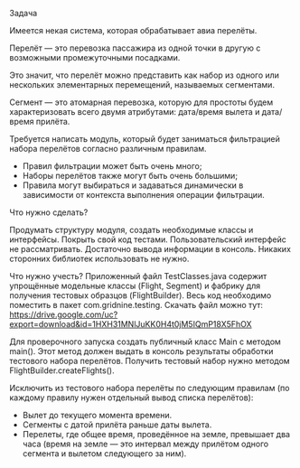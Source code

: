 Задача

Имеется некая система, которая обрабатывает авиа перелёты.

Перелёт — это перевозка пассажира из одной точки в другую с возможными промежуточными посадками.

Это значит, что перелёт можно представить как набор из одного или нескольких элементарных перемещений, называемых
сегментами.

Сегмент — это атомарная перевозка, которую для простоты будем характеризовать всего двумя атрибутами: дата/время вылета
и дата/время прилёта.

Требуется написать модуль, который будет заниматься фильтрацией набора перелётов согласно различным правилам.

- Правил фильтрации может быть очень много;
- Наборы перелётов также могут быть очень большими;
- Правила могут выбираться и задаваться динамически в зависимости от контекста выполнения операции фильтрации.

Что нужно сделать?

Продумать структуру модуля, создать необходимые классы и интерфейсы. Покрыть свой код тестами.
Пользовательский интерфейс не рассматривать. Достаточно вывода информации в консоль. Никаких сторонних библиотек
использовать не нужно.

Что нужно учесть?
Приложенный файл TestClasses.java содержит упрощённые модельные классы (Flight, Segment) и фабрику для получения
тестовых образцов (FlightBuilder). Весь код необходимо поместить в пакет com.gridnine.testing.
Скачать файл можно тут: https://drive.google.com/uc?export=download&id=1HXH31MNlJuKK0H4t0jM5IQmP18X5FhOX

Для проверочного запуска создать публичный класс Main c методом main(). Этот метод должен выдать в консоль результаты
обработки тестового набора перелётов. Получить тестовый набор нужно методом FlightBuilder.createFlights().

Исключить из тестового набора перелёты по следующим правилам (по каждому правилу нужен отдельный вывод списка перелётов):
- Вылет до текущего момента времени.
- Сегменты с датой прилёта раньше даты вылета.
- Перелеты, где общее время, проведённое на земле, превышает два часа (время на земле — это интервал между прилётом
одного сегмента и вылетом следующего за ним).